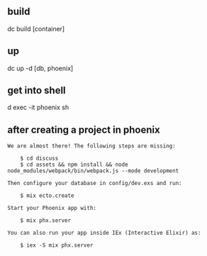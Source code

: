 ## build
dc build [container]

## up
dc up -d [db, phoenix]

## get into shell
d exec -it phoenix sh

## after creating a project in phoenix
```
We are almost there! The following steps are missing:

    $ cd discuss
    $ cd assets && npm install && node node_modules/webpack/bin/webpack.js --mode development

Then configure your database in config/dev.exs and run:

    $ mix ecto.create

Start your Phoenix app with:

    $ mix phx.server

You can also run your app inside IEx (Interactive Elixir) as:

    $ iex -S mix phx.server
```